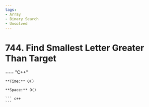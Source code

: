 ```yaml
---
tags:
- Array
- Binary Search
- Unsolved
---
```



# 744. Find Smallest Letter Greater Than Target

=== "C++"

    **Time:** O()

    **Space:** O()

    ``` c++
    ```